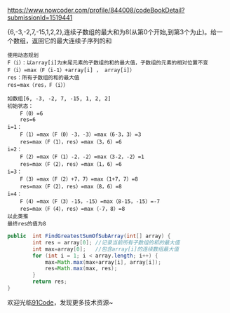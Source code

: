 https://www.nowcoder.com/profile/844008/codeBookDetail?submissionId=1519441

{6,-3,-2,7,-15,1,2,2},连续子数组的最大和为8(从第0个开始,到第3个为止)。给一个数组，返回它的最大连续子序列的和

```text
使用动态规划
F（i）：以array[i]为末尾元素的子数组的和的最大值，子数组的元素的相对位置不变
F（i）=max（F（i-1）+array[i] ， array[i]）
res：所有子数组的和的最大值
res=max（res，F（i））

如数组[6, -3, -2, 7, -15, 1, 2, 2]
初始状态：
    F（0）=6
    res=6
i=1：
    F（1）=max（F（0）-3，-3）=max（6-3，3）=3
    res=max（F（1），res）=max（3，6）=6
i=2：
    F（2）=max（F（1）-2，-2）=max（3-2，-2）=1
    res=max（F（2），res）=max（1，6）=6
i=3：
    F（3）=max（F（2）+7，7）=max（1+7，7）=8
    res=max（F（2），res）=max（8，6）=8
i=4：
    F（4）=max（F（3）-15，-15）=max（8-15，-15）=-7
    res=max（F（4），res）=max（-7，8）=8
以此类推
最终res的值为8
```

```java
public  int FindGreatestSumOfSubArray(int[] array) {
        int res = array[0]; //记录当前所有子数组的和的最大值
        int max=array[0];   //包含array[i]的连续数组最大值
        for (int i = 1; i < array.length; i++) {
            max=Math.max(max+array[i], array[i]);
            res=Math.max(max, res);
        }
        return res;
}
```

欢迎光临[91Code](http://www.91code.info/?utm_source=github&utm_medium=github)，发现更多技术资源~
